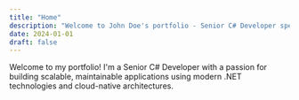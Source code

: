 ```yaml
---
title: "Home"
description: "Welcome to John Doe's portfolio - Senior C# Developer specializing in .NET and cloud architecture"
date: 2024-01-01
draft: false
---
```


Welcome to my portfolio! I'm a Senior C# Developer with a passion for building scalable, maintainable applications using modern .NET technologies and cloud-native architectures.

